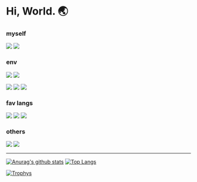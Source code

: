 # Hi, World. :earth_asia:

### myself

![](https://img.shields.io/static/v1?label=my%20name%20is&message=Nanai10a&color=005E15&style=for-the-badge)
![](https://img.shields.io/static/v1?label=have%20writing%20code%20since&message=2020&color=005E15&style=for-the-badge)

### env

[![](https://img.shields.io/static/v1?label=os%231&message=archlinux&color=08c&style=for-the-badge)](https://www.archlinux.org/)
[![](https://img.shields.io/static/v1?label=os%232&message=windows10&color=00A4EF&style=for-the-badge)](https://www.microsoft.com/windows/)

[![](https://img.shields.io/static/v1?label=ide&message=jet%20brains&color=C89332&style=for-the-badge)](https://www.jetbrains.com/products.html#type=ide)
[![](https://img.shields.io/static/v1?label=editor&message=vs%20code&color=C89332&style=for-the-badge)](https://code.visualstudio.com/)
[![](https://img.shields.io/static/v1?label=operation%20like&message=vim&color=DE6A1C&style=for-the-badge)](https://www.vim.org/)

### fav langs

[![](https://img.shields.io/static/v1?label=java&message=my%20parents&color=7BAA17&style=for-the-badge)](https://go.java/)
[![](https://img.shields.io/static/v1?label=kotlin&message=i%20love&color=7BAA17&style=for-the-badge)](https://kotlinlang.org/)
[![](https://img.shields.io/static/v1?label=rust&message=very%20interesting&color=DE6A1C&style=for-the-badge)](https://www.rust-lang.org/)

### others

[![](https://img.shields.io/static/v1?label=twitter&message=@771_feelings&color=005E15&style=for-the-badge)](https://twitter.com/771_feelings)
[![](https://img.shields.io/static/v1?label=github&message=this&color=005E15&style=for-the-badge)](https://github.com/Nanai10a)

---

[![Anurag's github stats](https://github-readme-stats.vercel.app/api?username=Nanai10a&show_icons=true&count_private=true&theme=darcula)](https://github.com/anuraghazra/github-readme-stats)
[![Top Langs](https://github-readme-stats.vercel.app/api/top-langs/?username=Nanai10a&count_private=true&theme=darcula&layout=compact&langs_count=10)](https://github.com/anuraghazra/github-readme-stats)

[![Trophys](https://github-profile-trophy.vercel.app/?username=Nanai10a&count_private=true&theme=darcula&column=10)](https://github.com/anuraghazra/github-readme-stats)
